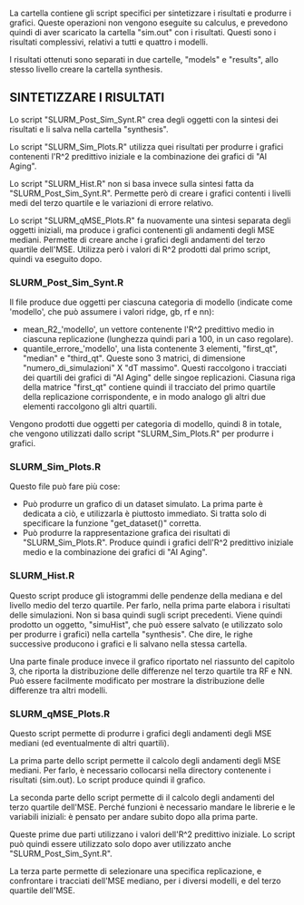 La cartella contiene gli script specifici per sintetizzare i risultati e produrre i grafici. Queste operazioni non vengono eseguite su calculus, e prevedono quindi di aver scaricato la cartella "sim.out" con i risultati. Questi sono i risultati complessivi, relativi a tutti e quattro i modelli.

I risultati ottenuti sono separati in due cartelle, "models" e "results", allo stesso livello creare la cartella synthesis. 

## SINTETIZZARE I RISULTATI ##

Lo script "SLURM_Post_Sim_Synt.R" crea degli oggetti con la sintesi dei risultati e li salva nella cartella "synthesis".

Lo script "SLURM_Sim_Plots.R" utilizza quei risultati per produrre i grafici contenenti l'R^2 predittivo iniziale e la combinazione dei grafici di "AI Aging".

Lo script "SLURM_Hist.R" non si basa invece sulla sintesi fatta da "SLURM_Post_Sim_Synt.R". Permette però di creare i grafici contenti i livelli medi del terzo quartile e le variazioni di errore relativo.

Lo script "SLURM_qMSE_Plots.R" fa nuovamente una sintesi separata degli oggetti iniziali, ma produce i grafici contenenti gli andamenti degli MSE mediani. Permette di creare anche i grafici degli andamenti del terzo quartile dell'MSE. Utilizza però i valori di R^2 prodotti dal primo script, quindi va eseguito dopo.

### SLURM_Post_Sim_Synt.R
Il file produce due oggetti per ciascuna categoria di modello (indicate come 'modello', che può assumere i valori ridge, gb, rf e nn):
- mean_R2_'modello', un vettore contenente l'R^2 predittivo medio in ciascuna replicazione (lunghezza quindi pari a 100, in un caso regolare).
- quantile_errore_'modello', una lista contenente 3 elementi, "first_qt", "median" e "third_qt". Queste sono 3 matrici, di dimensione "numero_di_simulazioni" X "dT massimo". Questi raccolgono i tracciati dei quartili dei grafici di "AI Aging" delle singoe replicazioni. Ciasuna riga della matrice "first_qt" contiene quindi il tracciato del primo quartile della replicazione corrispondente, e in modo analogo gli altri due elementi raccolgono gli altri quartili.

Vengono prodotti due oggetti per categoria di modello, quindi 8 in totale, che vengono utilizzati dallo script "SLURM_Sim_Plots.R" per produrre i grafici.

### SLURM_Sim_Plots.R
Questo file può fare più cose:
- Può produrre un grafico di un dataset simulato. La prima parte è dedicata a ciò, e utilizzarla è piuttosto immediato. Si tratta solo di specificare la funzione "get_dataset()" corretta.
- Può produrre la rappresentazione grafica dei risultati di "SLURM_Sim_Plots.R". Produce quindi i grafici dell'R^2 predittivo iniziale medio e la combinazione dei grafici di "AI Aging".

### SLURM_Hist.R
Questo script produce gli istogrammi delle pendenze della mediana e del livello medio del terzo quartile.
Per farlo, nella prima parte elabora i risultati delle simulazioni. Non si basa quindi sugli script precedenti. Viene quindi prodotto un oggetto, "simuHist", che può essere salvato (e utilizzato solo per produrre i grafici) nella cartella "synthesis". Che dire, le righe successive producono i grafici e li salvano nella stessa cartella.

Una parte finale produce invece il grafico riportato nel riassunto del capitolo 3, che riporta la distribuzione delle differenze nel terzo quartile tra RF e NN. Può essere facilmente modificato per mostrare la distribuzione delle differenze tra altri modelli.

### SLURM_qMSE_Plots.R
Questo script permette di produrre i grafici degli andamenti degli MSE mediani (ed eventualmente di altri quartili).

La prima parte dello script permette il calcolo degli andamenti degli MSE mediani. Per farlo, è necessario collocarsi nella directory contenente i risultati (sim.out). Lo script produce quindi il grafico.

La seconda parte dello script permette di il calcolo degli andamenti del terzo quartile dell'MSE. Perché funzioni è necessario mandare le librerie e le variabili iniziali: è pensato per andare subito dopo alla prima parte.

Queste prime due parti utilizzano i valori dell'R^2 predittivo iniziale. Lo script può quindi essere utilizzato solo dopo aver utilizzato anche "SLURM_Post_Sim_Synt.R".

La terza parte permette di selezionare una specifica replicazione, e confrontare i tracciati dell'MSE mediano, per i diversi modelli, e del terzo quartile dell'MSE.



